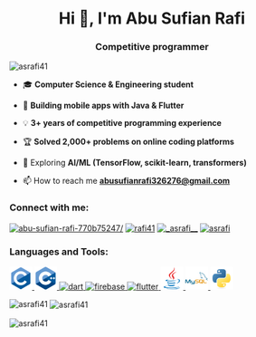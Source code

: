 <h1 align="center">Hi 👋, I'm Abu Sufian Rafi</h1>
<h3 align="center">Competitive programmer</h3>

<p align="left"> <img src="https://komarev.com/ghpvc/?username=asrafi41&label=Profile%20views&color=0e75b6&style=flat" alt="asrafi41" /> </p>

- 🎓 **Computer Science & Engineering student**

- 🚀 **Building mobile apps with Java & Flutter**

- 💡 **3+ years of competitive programming experience**

- 🏆 **Solved 2,000+ problems on online coding platforms**

- 🤖 Exploring **AI/ML (TensorFlow, scikit-learn, transformers)**

- 📫 How to reach me **abusufianrafi326276@gmail.com**

<h3 align="left">Connect with me:</h3>
<p align="left">
<a href="https://linkedin.com/in/abu-sufian-rafi-770b75247/" target="blank"><img align="center" src="https://raw.githubusercontent.com/rahuldkjain/github-profile-readme-generator/master/src/images/icons/Social/linked-in-alt.svg" alt="abu-sufian-rafi-770b75247/" height="30" width="40" /></a>
<a href="https://www.codechef.com/users/rafi41" target="blank"><img align="center" src="https://cdn.jsdelivr.net/npm/simple-icons@3.1.0/icons/codechef.svg" alt="rafi41" height="30" width="40" /></a>
<a href="https://codeforces.com/profile/_asrafi__" target="blank"><img align="center" src="https://raw.githubusercontent.com/rahuldkjain/github-profile-readme-generator/master/src/images/icons/Social/codeforces.svg" alt="_asrafi__" height="30" width="40" /></a>
<a href="https://www.leetcode.com/asrafi" target="blank"><img align="center" src="https://raw.githubusercontent.com/rahuldkjain/github-profile-readme-generator/master/src/images/icons/Social/leet-code.svg" alt="asrafi" height="30" width="40" /></a>
</p>

<h3 align="left">Languages and Tools:</h3>
<p align="left"> <a href="https://www.cprogramming.com/" target="_blank" rel="noreferrer"> <img src="https://raw.githubusercontent.com/devicons/devicon/master/icons/c/c-original.svg" alt="c" width="40" height="40"/> </a> <a href="https://www.w3schools.com/cpp/" target="_blank" rel="noreferrer"> <img src="https://raw.githubusercontent.com/devicons/devicon/master/icons/cplusplus/cplusplus-original.svg" alt="cplusplus" width="40" height="40"/> </a> <a href="https://dart.dev" target="_blank" rel="noreferrer"> <img src="https://www.vectorlogo.zone/logos/dartlang/dartlang-icon.svg" alt="dart" width="40" height="40"/> </a> <a href="https://firebase.google.com/" target="_blank" rel="noreferrer"> <img src="https://www.vectorlogo.zone/logos/firebase/firebase-icon.svg" alt="firebase" width="40" height="40"/> </a> <a href="https://flutter.dev" target="_blank" rel="noreferrer"> <img src="https://www.vectorlogo.zone/logos/flutterio/flutterio-icon.svg" alt="flutter" width="40" height="40"/> </a> <a href="https://www.java.com" target="_blank" rel="noreferrer"> <img src="https://raw.githubusercontent.com/devicons/devicon/master/icons/java/java-original.svg" alt="java" width="40" height="40"/> </a> <a href="https://www.mysql.com/" target="_blank" rel="noreferrer"> <img src="https://raw.githubusercontent.com/devicons/devicon/master/icons/mysql/mysql-original-wordmark.svg" alt="mysql" width="40" height="40"/> </a> <a href="https://www.python.org" target="_blank" rel="noreferrer"> <img src="https://raw.githubusercontent.com/devicons/devicon/master/icons/python/python-original.svg" alt="python" width="40" height="40"/> </a> </p>

<p><img align="left" src="https://github-readme-stats.vercel.app/api/top-langs?username=asrafi41&show_icons=true&locale=en&layout=compact" alt="asrafi41" /></p>

<p>&nbsp;<img align="center" src="https://github-readme-stats.vercel.app/api?username=asrafi41&show_icons=true&locale=en" alt="asrafi41" /></p>

<p><img align="center" src="https://github-readme-streak-stats.herokuapp.com/?user=asrafi41&" alt="asrafi41" /></p>
